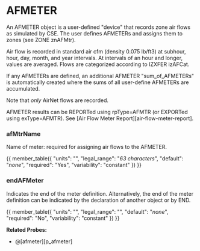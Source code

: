 # AFMETER

An AFMETER object is a user-defined "device" that records zone air flows as simulated by CSE. The user defines AFMETERs and assigns them to zones (see ZONE znAFMtr).

Air flow is recorded in standard air cfm (density 0.075 lb/ft3) at subhour, hour, day, month, and year intervals.  At intervals of an hour and longer, values are averaged.  Flows are categorized according to IZXFER izAFCat.

If any AFMETERs are defined, an additional AFMETER "sum_of_AFMETERs" is automatically created where the sums of all user-define AFMETERs are accumulated.

Note that *only* AirNet flows are recorded.

AFMETER results can be REPORTed using rpType=AFMTR (or EXPORTed using exType=AFMTR).  See [Air Flow Meter Report][air-flow-meter-report].


### afMtrName

Name of meter: required for assigning air flows to the AFMETER.

{{
  member_table({
    "units": "",
    "legal_range": "*63 characters*", 
    "default": "*none*",
    "required": "Yes",
    "variability": "constant" 
  })
}}

### endAFMeter

Indicates the end of the meter definition. Alternatively, the end of the meter definition can be indicated by the declaration of another object or by END.

{{
  member_table({
    "units": "",
    "legal_range": "", 
    "default": "*none*",
    "required": "No",
    "variability": "constant" 
  })
}}

**Related Probes:**

- @[afmeter][p_afmeter]
